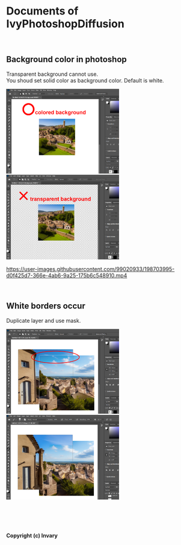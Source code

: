 # Documents of IvyPhotoshopDiffusion


<br />

## Background color in photoshop

Transparent background cannot use. <br />
You shoud set solid color as background color. Default is white. <br />

<img src="https://raw.githubusercontent.com/Invary/IvyPhotoshopDiffusion/main/doc/res/doc01_ok_colored.png" width="300" /> <img src="https://raw.githubusercontent.com/Invary/IvyPhotoshopDiffusion/main/doc/res/doc01_ng_transparent.png" width="300" />

https://user-images.githubusercontent.com/99020933/198703995-d0f425d7-366e-4ab6-9a25-175b6c548910.mp4

<br />


## White borders occur

Duplicate layer and use mask. <br />

<img src="https://raw.githubusercontent.com/Invary/IvyPhotoshopDiffusion/main/doc/res/doc02_ng_white_edge.png" width="300" /> <img src="https://raw.githubusercontent.com/Invary/IvyPhotoshopDiffusion/main/doc/res/doc02_ok_smooth_edge.png" width="300" />



<br />
<br />
<br />

#### Copyright (c) Invary




